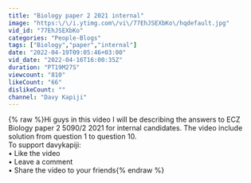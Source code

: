 ```yaml
---
title: "Biology paper 2 2021 internal"
image: "https:\/\/i.ytimg.com\/vi\/77EhJSEXbKo\/hqdefault.jpg"
vid_id: "77EhJSEXbKo"
categories: "People-Blogs"
tags: ["Biology","paper","internal"]
date: "2022-04-19T09:05:46+03:00"
vid_date: "2022-04-16T16:00:35Z"
duration: "PT19M27S"
viewcount: "810"
likeCount: "66"
dislikeCount: ""
channel: "Davy Kapiji"
---
```

{% raw %}Hi guys in this video I will be describing the answers to ECZ Biology paper 2 5090/2 2021 for internal candidates. The video include solution from question 1 to question 10.<br />To support davykapiji:<br />• Like the video<br />• Leave a comment<br />• Share the video to your friends{% endraw %}
